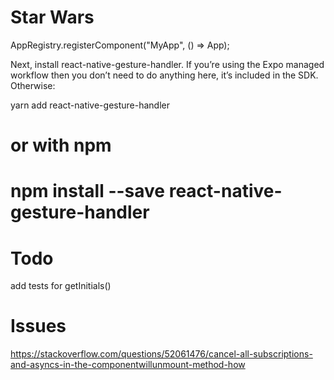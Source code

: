 # Star Wars

AppRegistry.registerComponent("MyApp", () => App);


Next, install react-native-gesture-handler. If you’re using the Expo managed workflow then you don’t need to do anything here, it’s included in the SDK. Otherwise:

yarn add react-native-gesture-handler
# or with npm
# npm install --save react-native-gesture-handler

# Todo
add tests for getInitials()

# Issues
https://stackoverflow.com/questions/52061476/cancel-all-subscriptions-and-asyncs-in-the-componentwillunmount-method-how